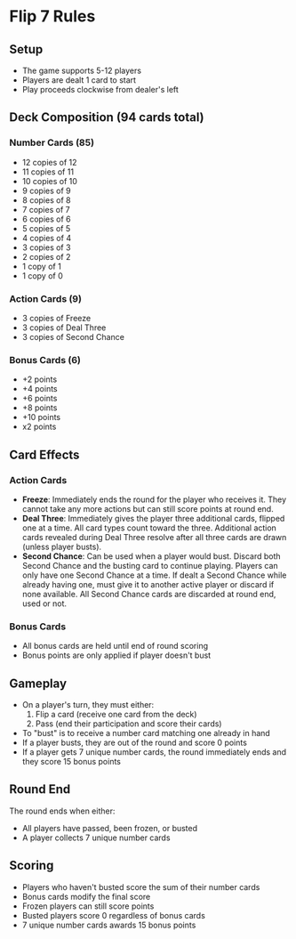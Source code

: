 # Flip 7 Rules

## Setup
- The game supports 5-12 players
- Players are dealt 1 card to start
- Play proceeds clockwise from dealer's left

## Deck Composition (94 cards total)
### Number Cards (85)
- 12 copies of 12
- 11 copies of 11
- 10 copies of 10
- 9 copies of 9
- 8 copies of 8
- 7 copies of 7
- 6 copies of 6
- 5 copies of 5
- 4 copies of 4
- 3 copies of 3
- 2 copies of 2
- 1 copy of 1
- 1 copy of 0

### Action Cards (9)
- 3 copies of Freeze
- 3 copies of Deal Three
- 3 copies of Second Chance

### Bonus Cards (6)
- +2 points
- +4 points
- +6 points
- +8 points
- +10 points
- x2 points

## Card Effects
### Action Cards
- **Freeze**: Immediately ends the round for the player who receives it. They cannot take any more actions but can still score points at round end.
- **Deal Three**: Immediately gives the player three additional cards, flipped one at a time. All card types count toward the three. Additional action cards revealed during Deal Three resolve after all three cards are drawn (unless player busts).
- **Second Chance**: Can be used when a player would bust. Discard both Second Chance and the busting card to continue playing. Players can only have one Second Chance at a time. If dealt a Second Chance while already having one, must give it to another active player or discard if none available. All Second Chance cards are discarded at round end, used or not.

### Bonus Cards
- All bonus cards are held until end of round scoring
- Bonus points are only applied if player doesn't bust

## Gameplay
- On a player's turn, they must either:
  1. Flip a card (receive one card from the deck)
  2. Pass (end their participation and score their cards)
- To "bust" is to receive a number card matching one already in hand
- If a player busts, they are out of the round and score 0 points
- If a player gets 7 unique number cards, the round immediately ends and they score 15 bonus points

## Round End
The round ends when either:
- All players have passed, been frozen, or busted
- A player collects 7 unique number cards

## Scoring
- Players who haven't busted score the sum of their number cards
- Bonus cards modify the final score
- Frozen players can still score points
- Busted players score 0 regardless of bonus cards
- 7 unique number cards awards 15 bonus points
